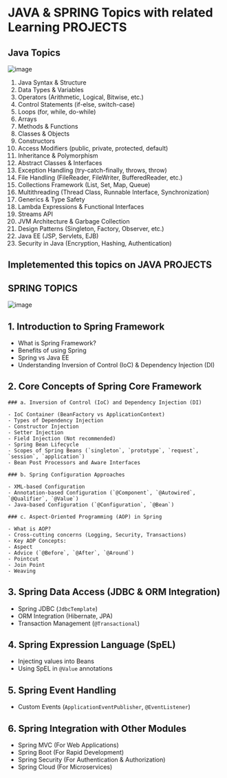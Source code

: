 # JAVA & SPRING Topics with related Learning PROJECTS

## Java Topics

![image](https://github.com/user-attachments/assets/75e6050b-09d4-4ba8-9c94-66e6124e1757)

1. Java Syntax & Structure  
2. Data Types & Variables  
3. Operators (Arithmetic, Logical, Bitwise, etc.)  
4. Control Statements (if-else, switch-case)  
5. Loops (for, while, do-while)  
6. Arrays  
7. Methods & Functions  
8. Classes & Objects  
9. Constructors  
10. Access Modifiers (public, private, protected, default)  
11. Inheritance & Polymorphism  
12. Abstract Classes & Interfaces  
13. Exception Handling (try-catch-finally, throws, throw)  
14. File Handling (FileReader, FileWriter, BufferedReader, etc.)  
15. Collections Framework (List, Set, Map, Queue)  
16. Multithreading (Thread Class, Runnable Interface, Synchronization)  
17. Generics & Type Safety  
18. Lambda Expressions & Functional Interfaces  
19. Streams API  
20. JVM Architecture & Garbage Collection  
21. Design Patterns (Singleton, Factory, Observer, etc.)  
22. Java EE (JSP, Servlets, EJB)  
23. Security in Java (Encryption, Hashing, Authentication)

## Impletemented this topics on JAVA PROJECTS

## SPRING TOPICS

![image](https://github.com/user-attachments/assets/f33306b8-819a-4cfc-8363-a9e19540a08f)

## 1. Introduction to Spring Framework

- What is Spring Framework?  
- Benefits of using Spring  
- Spring vs Java EE  
- Understanding Inversion of Control (IoC) & Dependency Injection (DI)  

## 2. Core Concepts of Spring Core Framework

    ### a. Inversion of Control (IoC) and Dependency Injection (DI)

    - IoC Container (BeanFactory vs ApplicationContext)  
    - Types of Dependency Injection  
    - Constructor Injection  
    - Setter Injection  
    - Field Injection (Not recommended)  
    - Spring Bean Lifecycle  
    - Scopes of Spring Beans (`singleton`, `prototype`, `request`, `session`, `application`)  
    - Bean Post Processors and Aware Interfaces  

    ### b. Spring Configuration Approaches

    - XML-based Configuration  
    - Annotation-based Configuration (`@Component`, `@Autowired`, `@Qualifier`, `@Value`)  
    - Java-based Configuration (`@Configuration`, `@Bean`)  

    ### c. Aspect-Oriented Programming (AOP) in Spring

    - What is AOP?  
    - Cross-cutting concerns (Logging, Security, Transactions)  
    - Key AOP Concepts:  
    - Aspect  
    - Advice (`@Before`, `@After`, `@Around`)  
    - Pointcut  
    - Join Point  
    - Weaving  

## 3. Spring Data Access (JDBC & ORM Integration)

- Spring JDBC (`JdbcTemplate`)  
- ORM Integration (Hibernate, JPA)  
- Transaction Management (`@Transactional`)  

## 4. Spring Expression Language (SpEL)

- Injecting values into Beans  
- Using SpEL in `@Value` annotations  

## 5. Spring Event Handling

- Custom Events (`ApplicationEventPublisher`, `@EventListener`)

## 6. Spring Integration with Other Modules

- Spring MVC (For Web Applications)  
- Spring Boot (For Rapid Development)  
- Spring Security (For Authentication & Authorization)  
- Spring Cloud (For Microservices)  
